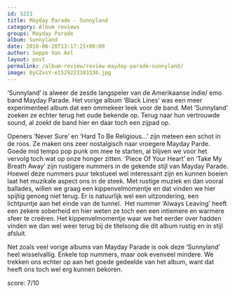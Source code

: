 ```yaml
---
id: 5221
title: Mayday Parade - Sunnyland
category: Album reviews
groups: Mayday Parade
album: Sunnyland
date: 2018-06-28T13:17:21+00:00
author: Seppe Van Ael
layout: post
permalink: /album-review/review-mayday-parade-sunnyland/
image: 0yCZvsY-e1529223183336.jpg
---
```

‘Sunnyland’ is alweer de zesde langspeler van de Amerikaanse indie/ emo band Mayday Parade. Het vorige album ‘Black Lines’ was een meer experimenteel album dat een ommekeer leek voor de band. Met ’Sunnyland’ zoeken ze echter terug het oude bekende op. Terug naar hun vertrouwde sound, al zoekt de band hier en daar toch een zijpad op.

Openers ‘Never Sure’ en ‘Hard To Be Religious…’ zijn meteen een schot in de roos. Ze maken ons zeer nostalgisch naar vroegere Mayday Parde. Goede mid tempo pop punk om mee te starten, al blijven we voor het vervolg toch wat op onze honger zitten. ‘Piece Of Your Heart’ en ‘Take My Breath Away’ zijn rustigere nummers in de gekende stijl van Mayday Parade. Hoewel deze nummers puur tekstueel wel interessant zijn en kunnen boeien laat het muzikale aspect ons in de steek. Met rustige muziek en dan vooral ballades, willen we graag een kippenvelmomentje en dat vinden we hier spijtig genoeg niet terug. Er is natuurlijk wel een uitzondering, een lichtpuntje aan het einde van de tunnel.  Het nummer ‘Always Leaving’ heeft een zekere soberheid en hier weten ze toch een een intiemere en warmere sfeer te creëren. Het kippenvelmomentje waar we het eerder over hadden vinden we dan wel weer terug bij de titelsong die dit album rustig en in stijl afsluit.

Net zoals veel vorige albums van Mayday Parade is ook deze ‘Sunnyland’ heel wisselvallig. Enkele top nummers, maar ook evenveel mindere. We trekken ons echter op aan het goede gedeelde van het album, want dat heeft ons toch wel erg kunnen bekoren.

score: 7/10

&nbsp;